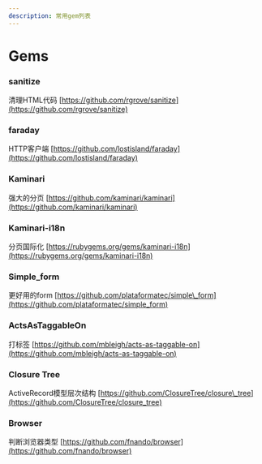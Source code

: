 ```yaml
---
description: 常用gem列表
---
```


# Gems

### sanitize

清理HTML代码 [https://github.com/rgrove/sanitize](https://github.com/rgrove/sanitize)

### faraday

HTTP客户端 [https://github.com/lostisland/faraday](https://github.com/lostisland/faraday)

### Kaminari

强大的分页 [https://github.com/kaminari/kaminari](https://github.com/kaminari/kaminari)

### Kaminari-i18n

分页国际化 [https://rubygems.org/gems/kaminari-i18n](https://rubygems.org/gems/kaminari-i18n)

### Simple\_form

更好用的form [https://github.com/plataformatec/simple\_form](https://github.com/plataformatec/simple_form)

### ActsAsTaggableOn

打标签 [https://github.com/mbleigh/acts-as-taggable-on](https://github.com/mbleigh/acts-as-taggable-on)

### Closure Tree

ActiveRecord模型层次结构 [https://github.com/ClosureTree/closure\_tree](https://github.com/ClosureTree/closure_tree)

### Browser

判断浏览器类型 [https://github.com/fnando/browser](https://github.com/fnando/browser)

